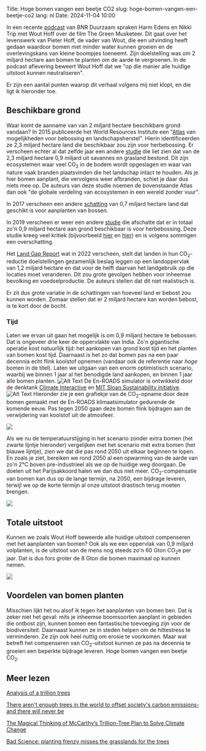 Title: Hoge bomen vangen een beetje CO2
slug: hoge-bomen-vangen-een-beetje-co2
lang: nl
Date: 2024-11-04 10:00

In een recente [podcast](https://www.bnr.nl/podcast/duurzaam/10559482/deze-uitvinding-kan-2-miljard-hectare-bomen-planten) van BNR Duurzaam spraken Harm Edens en Nikki Trip met Wout Hoff over de film The Green Musketeer. Dit gaat over het levenswerk van Pieter Hoff, de vader van Wout, die een uitvinding heeft gedaan waardoor bomen met minder water kunnen groeien en de overlevingskans van kleine boompjes toeneemt. Zijn doelstelling was om 2 miljard hectare aan bomen te planten om de aarde te vergroenen. In de podcast aflevering beweert Wout Hoff dat we "op die manier alle huidige uitstoot kunnen neutraliseren".

Er zijn een aantal punten waarop dit verhaal volgens mij niet klopt, en die ligt ik hieronder toe.

## Beschikbare grond

Waar komt de aanname van van 2 miljard hectare beschikbare grond vandaan? In 2015 publiceerde het World Resources Institute een "[Atlas](https://www.wri.org/data/atlas-forest-and-landscape-restoration-opportunities) van mogelijkheden voor bebossing en landschapsherstel".
 Hierin identificeerden ze 2,3 miljard hectare land die beschikbaar zou zijn voor herbebossing. Er verscheen echter al dat zelfde jaar een andere [studie](https://academic.oup.com/bioscience/article/65/10/1011/245863) die liet zien dat van de 2,3 miljard hectare 0,9 miljard uit savannes en grasland bestond. Dit zijn ecosystemen waar veel CO<sub>2</sub> in de bodem wordt opgeslagen en waar van nature vaak branden plaatsvinden die het landschap intact te houden. Als je hier bomen aanplant, die vervolgens weer afbranden, schiet je daar dus niets mee op. De auteurs van deze studie noemen de bovenstaande Atlas dan ook "de globale verdeling van ecosystemen in een wereld zonder vuur".

In 2017 verscheen een andere [schatting](https://www.pnas.org/doi/full/10.1073/pnas.1710465114#supplementary-materials) van 0,7 miljard hectare land dat geschikt is voor aanplanten van bossen.

 In 2019 verscheen er weer een andere [studie](https://www.science.org/doi/10.1126/science.aax0848) die afschatte dat er in totaal zo'n 0,9 miljard hectare aan grond beschikbaar is voor herbebossing. Deze studie kreeg veel kritiek (bijvoorbeeld [hier](https://www.science.org/doi/full/10.1126/science.aay8060) en [hier](https://www.science.org/doi/full/10.1126/science.aay7976)) en is volgens sommigen een overschatting.

Het [Land Gap Report](https://landgap.org/) wat in 2022 verscheen, stelt dat landen in hun CO<sub>2</sub>-reductie doelstellingen gezamenlijk beslag leggen op een landoppervlak van 1,2 miljard hectare en dat voor de helft daarvan het landgebruik op die locaties moet veranderen. Dit zou grote gevolgen hebben voor inheemse bevolking en voedselproductie. De auteurs stellen dat dit niet realistisch is.

Er zit dus grote variatie in de schattingen van hoeveel land er bebost zou kunnen worden. Zomaar stellen dat er 2 miljard hectare kan worden bebost, is te kort door de bocht.

### Tijd

Laten we ervan uit gaan het mogelijk is om 0,9 miljard hectare te bebossen. Dat is ongeveer drie keer de oppervlakte van India. Zo'n gigantische operatie kost natuurlijk tijd: het aankopen van grond kost tijd en het planten van bomen kost tijd. Daarnaast is het zo dat bomen pas na een paar decennia echt flink koolstof opnemen (vandaar ook de referentie naar _hoge_ bomen in de titel). Laten we uitgaan van een enorm optimistisch scenario, waarbij we binnen 1 jaar al het benodigde land aankopen, en binnen 1 jaar alle bomen planten.
<side-block>
  <side-content>
![Alt Text]({static}/images/ci.png)
De En-ROADS simulator is ontwikkeld door de denktank [Climate Interactive](https://climateinteractive.org) en [MIT Sloan Sustainability initiative](https://mitsloan.mit.edu/sustainability-initiative/welcome).
![Alt Text]({static}/images/mit.png)
  </side-content>
</side-block>
Hieronder zie je een grafiekje van de CO<sub>2</sub>-opname door deze bomen gemaakt met de En-ROADS klimaatsimulator gedurende de komende eeuw. Pas tegen 2050 gaan deze bomen flink bijdragen aan de verwijdering van koolstof uit de atmosfeer.

![]({static}/images/hoge_bomen/co2_opname.png)

Als we nu de temperatuurstijging in het scenario zonder extra bomen (het zwarte lijntje hieronder) vergelijken met het scenario mét extra bomen (het blauwe lijntje), zien we dat die pas rond 2050 uit elkaar beginnen te lopen. En zoals je ziet, bereiken we rond 2050 al een opwarming van de aarde van zo'n 2°C boven pre-industrieel als we op de huidige weg doorgaan. De doelen uit het Parijsakkoord halen we dan dus niet meer. CO<sub>2</sub>-compensatie van bomen kan dus op de lange termijn, na 2050, een bijdrage leveren, terwijl we op de korte termijn al onze uitstoot drastisch terug moeten brengen.

![]({static}/images/hoge_bomen/temperatuurstijging.png)

## Totale uitstoot

Kunnen we zoals Wout Hoff beweerde alle huidige uitstoot compenseren met het aanplanten van bomen?
Ook als we een oppervlak van 0,9 miljard volplanten, is de uitstoot van de mens nog steeds zo'n
60 Gton CO<sub>2</sub>e per jaar. Dat is dus fors groter de 8 Gton die bomen maximaal op kunnen nemen.

![]({static}/images/hoge_bomen/co2_uitstoot.png)

## Voordelen van bomen planten
Misschien lijkt het nu alsof ik tegen het aanplanten van bomen ben. Dat is zeker niet het geval: mits je inheemse boomsoorten aanplant in gebieden die ontbost zijn, kunnen bomen een fantastische toevoeging zijn voor de biodiversiteit. Daarnaast kunnen ze in steden helpen om de hittestress te verminderen. Ze zijn ook heel nuttig om erosie te voorkomen. Maar wat betreft het compenseren van CO<sub>2</sub>-uitstoot kunnen ze pas na decennia te groeien een beperkte bijdrage leveren. Hoge bomen vangen een beetje CO<sub>2</sub>.

## Meer lezen

[Analysis of a trillion trees](https://www.climateinteractive.org/blog/trillion-trees-analysis-washington-post/)

[There aren't enough trees in the world to offset society's carbon emissions-and there will never be](https://theconversation.com/there-arent-enough-trees-in-the-world-to-offset-societys-carbon-emissions-and-there-never-will-be-158181)

[The Magical Thinking of McCarthy’s Trillion-Tree Plan to Solve Climate Change](https://web.sas.upenn.edu/pcssm/news/the-magical-thinking-of-mccarthys-trillion-tree-plan-to-solve-climate-change/)

[Bad Science: planting frenzy misses the grasslands for the trees](https://news.mongabay.com/2021/05/bad-science-planting-frenzy-misses-the-grasslands-for-the-trees/)
